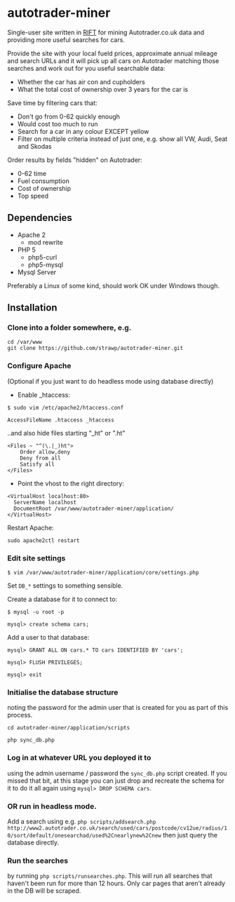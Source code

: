 autotrader-miner
================

Single-user site written in [RIFT](https://github.com/strawp/RIFT) for mining Autotrader.co.uk data and providing more useful searches for cars.

Provide the site with your local fueld prices, approximate annual mileage and search URLs and it will pick up all cars on Autotrader matching those searches and work out for
you useful searchable data:

 * Whether the car has air con and cupholders
 * What the total cost of ownership over 3 years for the car is 

Save time by filtering cars that:

 * Don't go from 0-62 quickly enough
 * Would cost too much to run
 * Search for a car in any colour EXCEPT yellow
 * Filter on multiple criteria instead of just one, e.g. show all VW, Audi, Seat and Skodas

Order results by fields "hidden" on Autotrader:

 * 0-62 time
 * Fuel consumption
 * Cost of ownership
 * Top speed


## Dependencies

 * Apache 2
    * mod rewrite
 * PHP 5
    * php5-curl
    * php5-mysql
 * Mysql Server

Preferably a Linux of some kind, should work OK under Windows though.

## Installation

### Clone into a folder somewhere, e.g. 

```
cd /var/www
git clone https://github.com/strawp/autotrader-miner.git
```

### Configure Apache
  
  (Optional if you just want to do headless mode using database directly)
  
  * Enable _htaccess: 

`$ sudo vim /etc/apache2/htaccess.conf`

`AccessFileName .htaccess _htaccess`

..and also hide files starting "_ht" or ".ht"

```
<Files ~ "^(\.|_)ht">
    Order allow,deny
    Deny from all
    Satisfy all
</Files>
```

  * Point the vhost to the right directory:

```
<VirtualHost localhost:80>
  ServerName localhost
  DocumentRoot /var/www/autotrader-miner/application/
</VirtualHost>
```

Restart Apache:

`sudo apache2ctl restart`

### Edit site settings

`$ vim /var/www/autotrader-miner/application/core/settings.php`

Set `DB_*` settings to something sensible.

Create a database for it to connect to:

`$ mysql -u root -p`

`mysql> create schema cars;`

Add a user to that database:

`mysql> GRANT ALL ON cars.* TO cars IDENTIFIED BY 'cars';`

`mysql> FLUSH PRIVILEGES;`

`mysql> exit`

### Initialise the database structure 

noting the password for the admin user that is created for you as part of this process.

`cd autotrader-miner/application/scripts`

`php sync_db.php`

### Log in at whatever URL you deployed it to 

using the admin username / password the `sync_db.php` script created. If you missed that bit, 
at this stage you can just drop and recreate the schema for it to do it all again using `mysql> DROP SCHEMA cars`.

### OR run in headless mode. 

Add a search using e.g. `php scripts/addsearch.php http://www2.autotrader.co.uk/search/used/cars/postcode/cv12ue/radius/10/sort/default/onesearchad/used%2Cnearlynew%2Cnew`
then just query the database directly.

### Run the searches 

by running `php scripts/runsearches.php`. This will run all searches that haven't been run for more than 12 hours. Only car pages that aren't already in the DB will be scraped.




